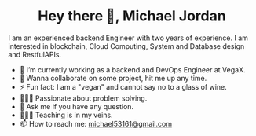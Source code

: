<h1 align="center"> Hey there 👋, Michael Jordan </h1>
I am an experienced backend Engineer with two years of experience. I am interested in blockchain, Cloud Computing, System and Database design 
and RestfulAPIs. 


- 🔭 I’m currently working as a backend and DevOps Engineer at VegaX.
- 👯 Wanna collaborate on some project, hit me up any time.
- ⚡ Fun fact: I am a "vegan" and cannot say no to a glass of wine.
- 👨🏽‍💻 Passionate about problem solving.
- 💬 Ask me if you have any question. 
- 👩🏽‍🏫 Teaching is in my veins.
- 📫 How to reach me: michael53161@gmail.com

